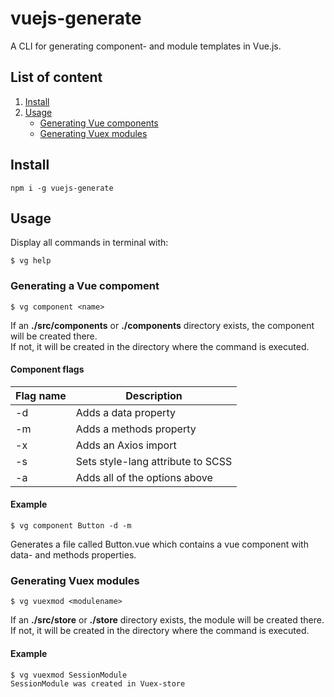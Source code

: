 # vuejs-generate
A CLI for generating component- and module templates in Vue.js.

## List of content
1. [Install](#install)
2. [Usage](#usage)
    * [Generating Vue components](#generating-a-vue-compoment)
    * [Generating Vuex modules](#generating-vuex-modules)

## Install
```
npm i -g vuejs-generate
```

## Usage
Display all commands in terminal with:
```
$ vg help
```

### Generating a Vue compoment
```
$ vg component <name>
```

If an **./src/components** or **./components** directory exists, the component will be created there.  
If not, it will be created in the directory where the command is executed.

#### Component flags
| Flag name      | Description |
| ----------- | ----------- |
| -d   | Adds a data property      |
| -m   | Adds a methods property       |
| -x   | Adds an Axios import        |
| -s   | Sets style-lang attribute to SCSS        |
| -a   | Adds all of the options above        |

#### Example
```
$ vg component Button -d -m
```
Generates a file called Button.vue which contains a vue component with data- and methods properties.

### Generating Vuex modules
```
$ vg vuexmod <modulename>
```

If an **./src/store** or **./store** directory exists, the module will be created there.  
If not, it will be created in the directory where the command is executed.

#### Example
```
$ vg vuexmod SessionModule  
SessionModule was created in Vuex-store
```